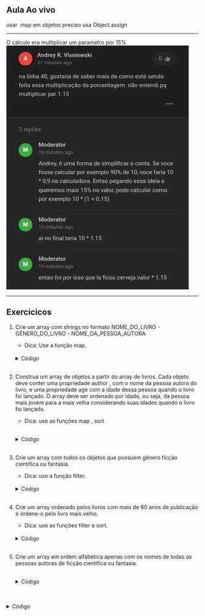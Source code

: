 ## Aula Ao vivo

usar .map em objetos preciso usa Object.assign

---
O calculo era multiplicar um parametro por 15%
![Como fazer calculo de porcentagem](Fazer-Porcentagem.png)

---
## Exercicicos

1. Crie um array com strings no formato NOME_DO_LIVRO - GÊNERO_DO_LIVRO - NOME_DA_PESSOA_AUTORA
    - Dica: Use a função map.

    <br>
    <details>
    <summary>Código</summary>   

    ```
    const expectedResult = [
      'As Crônicas de Gelo e Fogo - Fantasia - George R. R. Martin',
      'O Senhor dos Anéis - Fantasia - J. R. R. Tolkien',
      'Fundação - Ficção Científica - Isaac Asimov',
      'Duna - Ficção Científica - Frank Herbert',
      'A Coisa - Terror - Stephen King',
      'O Chamado de Cthulhu - Terror - H. P. Lovecraft',
    ];
    
    function formatedBookNames() {
      // escreva seu código aqui
    }
    ```

    </details>
    <br> 

2. Construa um array de objetos a partir do array de livros. Cada objeto deve conter uma propriedade author , com o nome da pessoa autora do livro, e uma propriedade age com a idade dessa pessoa quando o livro foi lançado. O array deve ser ordenado por idade, ou seja, da pessoa mais jovem para a mais velha considerando suas idades quando o livro foi lançado.
    - Dica: use as funções map , sort   

        <br>
    <details>
    <summary>Código</summary>   

    ```
    const expectedResult = [
      {
        age: 31,
        author: 'Isaac Asimov',
      },
      {
        age: 38,
        author: 'H. P. Lovecraft',
      },
      {
        age: 39,
        author: 'Stephen King',
      },
      {
        age: 43,
        author: 'George R. R. Martin',
      },
      {
        age: 45,
        author: 'Frank Herbert',
      },
      {
        age: 62,
        author: 'J. R. R. Tolkien',
      },
    ];


    function nameAndAge() {
      // escreva seu código aqui
    }
   
    ```

    </details>
    <br> 


3. Crie um array com todos os objetos que possuem gênero ficção científica ou fantasia.
    - Dica: use a função filter.

 
    <br>
    <details>
    <summary>Código</summary>   

    ```
    const expectedResult = [
      { 
        id: 1,
        name: 'As Crônicas de Gelo e Fogo',
        genre: 'Fantasia',
        author: { name: 'George R. R. Martin', birthYear: 1948 },
        releaseYear: 1991
      },
      {
        id: 2,
        name: 'O Senhor dos Anéis',
        genre: 'Fantasia',
        author: { name: 'J. R. R. Tolkien', birthYear: 1892 },
        releaseYear: 1954
      },
      {
        id: 3,
        name: 'Fundação',
        genre: 'Ficção Científica',
        author: { name: 'Isaac Asimov', birthYear: 1920 },
        releaseYear: 1951
      },
      {
        id: 4,
        name: 'Duna',
        genre: 'Ficção Científica',
        author: { name: 'Frank Herbert', birthYear: 1920 },
        releaseYear: 1965
      }
    ];
    
    function fantasyOrScienceFiction() {
      // escreva seu código aqui
    }
    ```

    </details>
    <br> 

4. Crie um array ordenado pelos livros com mais de 60 anos de publicação e ordene-o pelo livro mais velho.
    - Dica: use as funções filter e sort.

    <br>
    <details>
    <summary>Código</summary>

    ```
    const expectedResult = [
      {
        id: 6,
        name: 'O Chamado de Cthulhu',
        genre: 'Terror',
        author: { name: 'H. P. Lovecraft', birthYear: 1890 },
        releaseYear: 1928,
      },
      {
        id: 3,
        name: 'Fundação',
        genre: 'Ficção Científica',
        author: { name: 'Isaac Asimov', birthYear: 1920 },
        releaseYear: 1951,
      },
      {
        id: 2,
        name: 'O Senhor dos Anéis',
        genre: 'Fantasia',
        author: { name: 'J. R. R. Tolkien', birthYear: 1892 },
        releaseYear: 1954,
      },
    ];

    function oldBooksOrdered() {
      // escreva seu código aqui
    }
    ```

    </details>
    <br>

5. Crie um array em ordem alfabética apenas com os nomes de todas as pessoas autoras de ficção científica ou fantasia.

    <br>
    <details>
    <summary>Código</summary>   
    
    ```
    const expectedResult = [
      'Frank Herbert',
      'George R. R. Martin',
      'Isaac Asimov',
      'J. R. R. Tolkien',
    ];
    
    function fantasyOrScienceFictionAuthors() {
      // escreva seu código aqui
    }
    ```
    
    </details>
    <br> 







<br>
<details>
<summary>Código</summary>   

```

```

</details>
<br> 